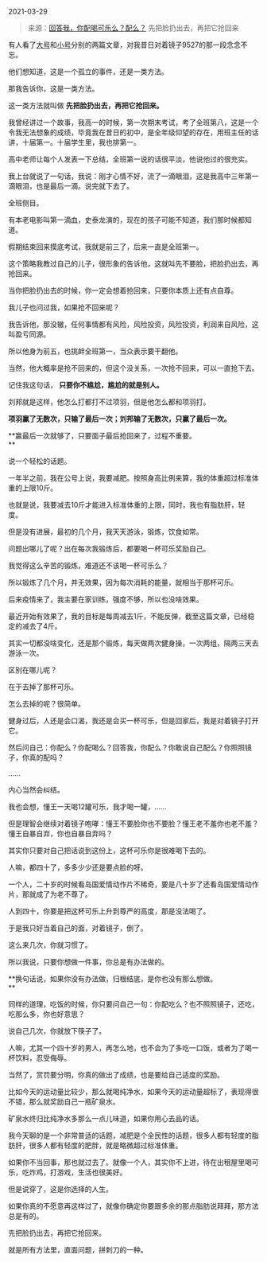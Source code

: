 2021-03-29

> 来源：[回答我，你配喝可乐么？配么？](http://mp.weixin.qq.com/s?__biz=MzU3NDc5Nzc0NQ==&mid=2247501442&idx=2&sn=0a2ae9f2f203874aa1ea3c3c0e350126&chksm=fd2e645cca59ed4aa6c00526c336f114f746e2b36464a6ad503da756b07e12f72149c9b04443&scene=27#wechat_redirect)
> 先把脸扔出去，再把它抢回来

有人看了[大号](https://mp.weixin.qq.com/s?__biz=MzU0MjYwNDU2Mw==&mid=2247497606&idx=2&sn=e04315082bd252af217259e6e5389b5f&chksm=fb1a9bfacc6d12ecb2058cd6a36bed8c6c9b85f857d0e38d4dfc039fd9376eac3b1df0473b44&token=81177465&lang=zh_CN&scene=21#wechat_redirect)和[小号](http://mp.weixin.qq.com/s?__biz=MzU3NDc5Nzc0NQ==&mid=2247501420&idx=1&sn=c8dddac125492680f236caaff23ba5fc&chksm=fd2e64b2ca59eda4935a8a5ee61fe7c8ff481db15b269d4d2d5b48c85e3b9ccb7e545f20e175&scene=21#wechat_redirect)分别的两篇文章，对我昔日对着镜子9527的那一段念念不忘。

  

他们想知道，这是一个孤立的事件，还是一类方法。

  

那我告诉你，这是一类方法。  

  

这一类方法就叫做 **先把脸扔出去，再把它抢回来。**  

  

我曾经讲过一个故事，我高一的时候，第一次期末考试，考了全班第八，这是一个令我无法想象的成绩，毕竟我在昔日的初中，是全年级仰望的存在，用班主任的话讲，十届第一。十届学生里，我也排第一。

  

高中老师让每个人发表一下总结，全班第一说的话很平淡，他说他过的很充实。  

  

我上台就说了一句话，我说：刚才心情不好，流了一滴眼泪，这是我高中三年第一滴眼泪，也是最后一滴。说完就下去了。  

  

全班侧目。

  

有本老电影叫第一滴血，史泰龙演的，现在的孩子可能不知道，我们那时候都知道。  

  

假期结束回来摸底考试，我就是前三了，后来一直是全班第一。  

  

这个策略我教过自己的儿子，很形象的告诉他，这就叫先不要脸，把脸扔出去，再抢回来。  

  

当你把脸扔出去的时候，你一定会想着抢回来，只要你本质上还有点自尊。  

  

我儿子也问过我，如果抢不回来呢？  

  

我告诉他，那没辙，任何事情都有风险，风险投资，风险投资，利润来自风险，这叫盈亏同源。  

  

所以他身为前五，也挑衅全班第一，当众表示要干翻他。  

  

当然，他大概率是抢不回来的，但这个没关系，一次抢不回来，可以一直抢下去。

  

记住我这句话， **只要你不尴尬，尴尬的就是别人。**

  

刘邦就是这样，他怎么打都打不过项羽，但是他怎么都和项羽打。  

  

 **项羽赢了无数次，只输了最后一次；刘邦输了无数次，只赢了最后一次。**

  

 **赢最后一次就够了，只要面子最后抢回来了，过程不重要。  
**

  

说一个轻松的话题。  

  

一年半之前，我在公号上说，我要减肥。按照身高比例来算，我的体重超过标准体重的上限10斤。

  

也就是说，我要减去10斤才能进入标准体重的上限，同时，我也有脂肪肝，轻度。  

  

但是没有进展，最初的几个月，我天天游泳，锻炼，饮食如常。

  

问题出哪儿了呢？出在每次我锻炼后，都要喝一杯可乐奖励自己。

  

我觉得这么辛苦的锻炼，难道还不该喝一杯可乐么？  

  

所以锻炼了几个月，并无效果，因为每次消耗的能量，就相当于那杯可乐。  

  

后来疫情来了，我主要在家训练，强度不够，所以也没啥效果。  

  

最近开始有效果了，我的目标是每周减去1斤，不能反弹，截至这篇文章，已经稳定的减去了4斤。  

  

其实一切都没啥变化，还是那个锻炼，每天做两次健身操，一次两组，隔两三天去游泳一次。  

  

区别在哪儿呢？  

  

在于去掉了那杯可乐。

  

怎么去掉的呢？很简单。  

  

健身过后，人还是会口渴，我还是会买一杯可乐，但是回家后，我是对着镜子打开它。

  

然后问自己：你配么？你配喝么？回答我，你配么？你敢说自己配么？你照照镜子，你真的配吗？

  

......  

  

内心当然会纠结。  

  

我也会想，懂王一天喝12罐可乐，我才喝一罐，......  

  

但是理智会继续对着镜子咆哮：懂王不要脸你也不要脸？懂王老不羞你也老不羞？懂王自暴自弃，你也自暴自弃吗？

  

其实你只要对自己把话说到这份上，这杯可乐你是很难喝下去的。  

  

人嘛，都四十了，多多少少还是要点脸的呀。

  

一个人，二十岁的时候看岛国爱情动作片不稀奇，要是八十岁了还看岛国爱情动作片，那就成了为老不尊了。

  

人到四十，你要是把这杯可乐上升到尊严的高度，那是没法喝了。  

  

于是我只好当着自己的面，对着镜子，倒了。

  

这么来几次，你就习惯了。  

  

所以我说，只要你想做一件事，你总是有办法做的。

  

 **换句话说，如果你没有办法做，归根结底，是你也没有那么想做。  
**

  

同样的道理，吃饭的时候，你只要问自己一句：你配吃么？也不照照镜子，还吃，吃那么多，你也好意思？

  

说自己几次，你就放下筷子了。  

  

人嘛，尤其一个四十岁的男人，再怎么地，也不会为了多吃一口饭，或者为了喝一杯饮料，忍受侮辱。

  

当然了，赏罚要分明，你真的做出了成绩，也是要给自己适度的奖励。

  

比如今天的运动量比较少，那么就喝纯净水，如果今天的运动量超标了，表现得很不错，那么就奖励自己一瓶矿泉水。  

  

矿泉水终归比纯净水多那么一点儿味道，如果你用心去品的话。  

  

我今天聊的是一个非常普适的话题，减肥是个全民性的话题，很多人都有轻度的脂肪肝，很多人都有轻度的肥胖，就是略微超过标准体重。  

  

如果你不当回事，那也就过去了。就像一个人，其实你不上进，待在出租屋里喝可乐，吃炸鸡，打游戏，生活也很美好。  

  

但是说穿了，这是你选择的人生。  

  

如果你真的不愿意再这样过了，就像你确定你要跟多余的那点脂肪说拜拜，那方法总是有的。  

  

先把脸扔出去，再把它抢回来。

  

就是所有方法里，直面问题，拼刺刀的一种。

